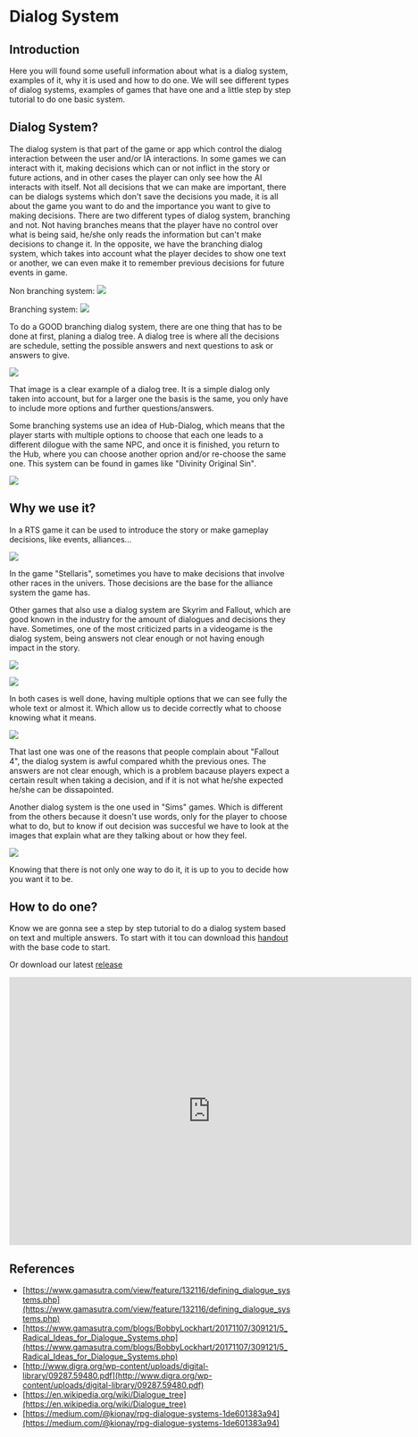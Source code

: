 ﻿# Dialog System


## Introduction

Here you will found some usefull information about what is a dialog system, examples of it, why it is used and how to do one. 
We will see different types of dialog systems, examples of games that have one and a little step by step tutorial to do one basic system.

## Dialog System?

The dialog system is that part of the game or app which control the dialog interaction between the user and/or IA interactions. In some games 
we can interact with it, making decisions which can or not inflict in the story or future actions, and in other cases the player can only see
how the AI interacts with itself. Not all decisions that we can make are important, there can be dialogs systems which don't save the 
decisions you made, it is all about the game you want to do and the importance you want to give to making decisions. 
There are two different types of dialog system, branching and not. Not having branches means that the player have no control over what is being
said, he/she only reads the information but can't make decisions to change it. In the opposite, we have the branching dialog system, which takes
into account what the player decides to show one text or another, we can even make it to remember previous decisions for future events in game.

Non branching system:
![](https://github.com/Avilgor/DialogSystem/blob/master/docs/noBranch.jpg?raw=true)

Branching system:
![](https://github.com/Avilgor/DialogSystem/blob/master/docs/branch.png?raw=true)

To do a GOOD branching dialog system, there are one thing that has to be done at first, planing a dialog tree. A dialog tree is where all 
the decisions are schedule, setting the possible answers and next questions to ask or answers to give.

![](https://github.com/Avilgor/DialogSystem/blob/master/docs/tree.png?raw=true)

That image is a clear example of a dialog tree. It is a simple dialog only taken into account, but for a larger one the basis is the same, 
you only have to include more options and further questions/answers.

Some branching systems use an idea of Hub-Dialog, which means that the player starts with multiple options to choose that each one leads to a 
different dilogue with the same NPC, and once it is finished, you return to the Hub, where you can choose another oprion and/or re-choose the
same one. This system can be found in games like "Divinity Original Sin".

![](https://github.com/Avilgor/DialogSystem/blob/master/docs/hub.jpg?raw=true)

## Why we use it?

In a RTS game it can be used to introduce the story or make gameplay decisions, like events, alliances... 

![](https://github.com/Avilgor/DialogSystem/blob/master/docs/stellaris.jpg?raw=true)

In the game "Stellaris", sometimes you have to make decisions that involve other races in the univers. Those decisions are the base for the alliance system the game has.

Other games that also use a dialog system are Skyrim and Fallout, which are good known in the industry for the amount of dialogues and 
decisions they have. Sometimes, one of the most criticized parts in a videogame is the dialog system, being answers not clear enough or not having enough impact in the story.

![](https://github.com/Avilgor/DialogSystem/blob/master/docs/skyrim.jpeg?raw=true)

![](https://github.com/Avilgor/DialogSystem/blob/master/docs/fallout.jpeg?raw=true)

In both cases is well done, having multiple options that we can see fully the whole text or almost it. Which allow us to decide correctly what to choose knowing what it means.

![](https://github.com/Avilgor/DialogSystem/blob/master/docs/fallout4.jpg?raw=true)

That last one was one of the reasons that people complain about "Fallout 4", the dialog system is awful compared whith the previous ones. The answers are not clear enough, which is a problem bacause players expect a certain result when taking a decision, and if it is not what he/she expected he/she can be dissapointed. 

Another dialog system is the one used in "Sims" games. Which is different from the others because it doesn't use words, only for the player to choose what to do, but to know if out decision was succesful we have to look at the images that explain what are they talking about or how they feel.

![](https://github.com/Avilgor/DialogSystem/blob/master/docs/sims.png?raw=true)

Knowing that there is not only one way to do it, it is up to you to decide how you want it to be.

## How to do one?

Know we are gonna see a step by step tutorial to do a dialog system based on text and multiple answers.
To start with it tou can download this [handout](https://github.com/Windfog-Studios/The-Little-Explorer/releases/tag/1.0) with the base code to start.

Or download our latest [release](https://github.com/Windfog-Studios/The-Little-Explorer/releases/tag/1.0)

<iframe width="720" height="480" src="https://www.youtube.com/embed/l1QD2Q4vmXU" frameborder="0" allow="accelerometer; autoplay; encrypted-media; gyroscope; picture-in-picture" allowfullscreen></iframe>


## References

- [https://www.gamasutra.com/view/feature/132116/defining_dialogue_systems.php](https://www.gamasutra.com/view/feature/132116/defining_dialogue_systems.php)
- [https://www.gamasutra.com/blogs/BobbyLockhart/20171107/309121/5_Radical_Ideas_for_Dialogue_Systems.php](https://www.gamasutra.com/blogs/BobbyLockhart/20171107/309121/5_Radical_Ideas_for_Dialogue_Systems.php)
- [http://www.digra.org/wp-content/uploads/digital-library/09287.59480.pdf](http://www.digra.org/wp-content/uploads/digital-library/09287.59480.pdf)
- [https://en.wikipedia.org/wiki/Dialogue_tree](https://en.wikipedia.org/wiki/Dialogue_tree)
- [https://medium.com/@kionay/rpg-dialogue-systems-1de601383a94](https://medium.com/@kionay/rpg-dialogue-systems-1de601383a94)
